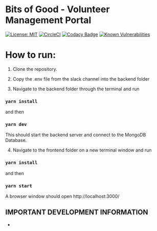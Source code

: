 # Bits of Good - Volunteer Management Portal

[![License: MIT](https://img.shields.io/badge/License-MIT-yellow.svg)](https://opensource.org/licenses/MIT)
[![CircleCI](https://circleci.com/gh/GTBitsOfGood/drawchange.svg?style=shield&circle-token=:circle-token)](https://circleci.com/gh/GTBitsOfGood/drawchange)
[![Codacy Badge](https://api.codacy.com/project/badge/Grade/a24becd2bcb24408a7f35265306512e7)](https://app.codacy.com/app/GTBitsOfGood/drawchange?utm_source=github.com&utm_medium=referral&utm_content=GTBitsOfGood/drawchange&utm_campaign=Badge_Grade_Dashboard)
[![Known Vulnerabilities](https://snyk.io/test/github/gtbitsofgood/drawchange/badge.svg)](https://snyk.io/test/github/gtbitsofgood/drawchange)

# How to run:

1. Clone the repository.

2. Copy the .env file from the slack channel into the backend folder

3. Navigate to the backend folder through the terminal and run

### `yarn install`

and then

### `yarn dev`

This should start the backend server and connect to the MongoDB Database.

4. Navigate to the frontend folder on a new terminal window and run

### `yarn install`

and then

### `yarn start`

A browser window should open http://localhost:3000/

## IMPORTANT DEVELOPMENT INFORMATION

-
